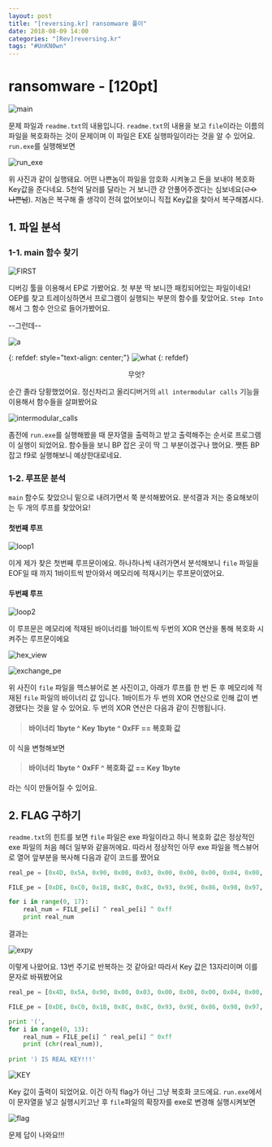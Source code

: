 ```yaml
---
layout: post
title: "[reversing.kr] ransomware 풀이"
date: 2018-08-09 14:00
categories: "[Rev]reversing.kr"
tags: "#UnKN0wn"
---
```


# ransomware - [120pt]

![main](/pic/reversing_kr/ransomware/main.png)

문제 파일과 `readme.txt`의 내용입니다. `readme.txt`의 내용을 보고 `file`이라는 이름의 파일을 복호화하는 것이 문제이며 이 파일은 EXE 실행파일이라는 것을 알 수 있어요. `run.exe`를 실행해보면

![run_exe](/pic/reversing_kr/ransomware/run_exe.png)

위 사진과 같이 실행돼요. 어떤 나쁜놈이 파일을 암호화 시켜놓고 돈을 보내야 복호화 Key값을 준다네요. 5천억 달러를 달라는 거 보니깐 걍 안풀어주겠다는 심보네요(~~ㄹㅇ 나쁜넘~~). 저놈은 복구해 줄 생각이 전혀 없어보이니 직접 Key값을 찾아서 복구해봅시다.

## 1. 파일 분석
### 1-1. main 함수 찾기

![FIRST](/pic/reversing_kr/ransomware/FIRST.png)

디버깅 툴을 이용해서 EP로 가봤어요. 첫 부분 딱 보니깐 패킹되어있는 파일이네요! OEP를 찾고 트레이싱하면서 프로그램이 실행되는 부분의 함수를 찾았어요. `Step Into`해서 그 함수 안으로 들어가봤어요.

--그런데--

![a](/pic/reversing_kr/ransomware/a.png)

{: refdef: style="text-align: center;"}
![what](/pic/reversing_kr/ransomware/what.jpg)
{: refdef}

<center>무엇?</center>

순간 졸라 당황했었어요. 정신차리고 올리디버거의 `all intermodular calls` 기능을 이용해서 함수들을 살펴봤어요

![intermodular_calls](/pic/reversing_kr/ransomware/intermodular_calls.png)

좀전에 `run.exe`를 실행해봤을 때 문자열을 출력하고 받고 출력해주는 순서로 프로그램이 실행이 되었어요. 함수들을 보니 BP 잡은 곳이 딱 그 부분이겠구나 했어요. 쨋튼 BP 잡고 f9로 실행해보니 예상한대로네요.

### 1-2. 루프문 분석

`main` 함수도 찾았으니 밑으로 내려가면서 쭉 분석해봤어요. 분석결과 저는 중요해보이는 두 개의 루프를 찾았어요!

#### 첫번째 루프

![loop1](/pic/reversing_kr/ransomware/loop1.png)

이게 제가 찾은 첫번째 루프문이에요. 하나하나씩 내려가면서 분석해보니 `file` 파일을 EOF일 때 까지 1바이트씩 받아와서 메모리에 적재시키는 루프문이였어요.

#### 두번째 루프

![loop2](/pic/reversing_kr/ransomware/loop2.png)

이 루프문은 메모리에 적재된 바이너리를 1바이트씩 두번의 XOR 연산을 통해 복호화 시켜주는 루프문이에요

![hex_view](/pic/reversing_kr/ransomware/hex_view.png)

![exchange_pe](/pic/reversing_kr/ransomware/exchange_pe.png)

위 사진이 `file` 파일을 헥스뷰어로 본 사진이고, 아래가 루프를 한 번 돈 후 메모리에 적재된 `file` 파일의 바이너리 값 입니다. 1바이트가 두 번의 XOR 연산으로 인해 값이 변경됐다는 것을 알 수 있어요. 두 번의 XOR 연산은 다음과 같이 진행됩니다.

>#### 바이너리 1byte ^ Key 1byte ^ 0xFF == 복호화 값

이 식을 변형해보면

>#### 바이너리 1byte ^ 0xFF ^ 복호화 값 == Key 1byte

라는 식이 만들어질 수 있어요. 

## 2. FLAG 구하기

`readme.txt`의 힌트를 보면 `file` 파일은 exe 파일이라고 하니 복호화 값은 정상적인 exe 파일의 처음 헤더 일부와 같을꺼에요. 따라서 정상적인 아무 exe 파일을 헥스뷰어로 열어 앞부분을 복사해 다음과 같이 코드를 짰어요

```python
real_pe = [0x4D, 0x5A, 0x90, 0x00, 0x03, 0x00, 0x00, 0x00, 0x04, 0x00, 0x00, 0x00, 0xFF, 0xFF, 0x00, 0x00, 0xB8]

FILE_pe = [0xDE, 0xC0, 0x1B, 0x8C, 0x8C, 0x93, 0x9E, 0x86, 0x98, 0x97, 0x9A, 0x8C, 0x73, 0x6C, 0x9A, 0x8B, 0x34]

for i in range(0, 17):
	real_num = FILE_pe[i] ^ real_pe[i] ^ 0xff
	print real_num
```

결과는

![expy](/pic/reversing_kr/ransomware/expy.png)

이렇게 나왔어요. 13번 주기로 반복하는 것 같아요! 따라서 Key 값은 13자리이며 이를 문자로 바꿔봤어요

```python
real_pe = [0x4D, 0x5A, 0x90, 0x00, 0x03, 0x00, 0x00, 0x00, 0x04, 0x00, 0x00, 0x00, 0xFF, 0xFF, 0x00, 0x00, 0xB8]

FILE_pe = [0xDE, 0xC0, 0x1B, 0x8C, 0x8C, 0x93, 0x9E, 0x86, 0x98, 0x97, 0x9A, 0x8C, 0x73, 0x6C, 0x9A, 0x8B, 0x34]

print '(',
for i in range(0, 13):
	real_num = FILE_pe[i] ^ real_pe[i] ^ 0xff
	print (chr(real_num)),
	
print ') IS REAL KEY!!!'
```

![KEY](/pic/reversing_kr/ransomware/KEY.png)

Key 값이 출력이 되었어요. 이건 아직 flag가 아닌 그냥 복호화 코드에요. `run.exe`에서 이 문자열을 넣고 실행시키고난 후 `file`파일의 확장자를 exe로 변경해 실행시켜보면

![flag](/pic/reversing_kr/ransomware/flag.png)

문제 답이 나와요!!!
